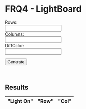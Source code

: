 # FRQ4 - LightBoard

<form id="form1">
<label for="input">Rows:</label><br />
<input type="text" id="row" name="row" /><br />
<label for="input">Columns:</label><br />
<input type="text" id="col" name="col" /><br />
<label for="input">DiffColor:</label><br />
<input type="text" id="dc" name="dc" /><br />

<button type="submit" id="submit-button">Generate</button>
</form>
<!--button onclick="fetchData()">Generate</button-->

<br/>

## Results
<!--- Table of results -->

<table>
  <thead>
    <tr>
      <th>"Light On"</th>
      <th>"Row"</th>
      <th>"Col"</th>
    </tr>
</thead>
<tbody id="ref1">
</tbody>
</table>


<script>
document.getElementById('form1').addEventListener('submit', (event) => {
    event.preventDefault();

    let rows = document.getElementById('row').value;
    let cols = document.getElementById('col').value;
    let dc = document.getElementById('dc').value;
    

const url = 'https://blognorte.tk/api/LightBoard/makeBoard?rows='+rows+'&columns='+cols+'&diffcolor='+dc;
  
    fetch(url, {
      method: 'POST',
      headers:{"Accept":"application/json", "Mode":"no-cors"/*, "Access-Control-Allow-Headers": "*"*/}
        })
        .then(response => response.json())
        .then(json => console.log(json));
        
        getLightBoard();
        
  });

function getLightBoard() 
{
  
    const url1 = 'https://blognorte.tk/api/LightBoard/';
    const resultContainer  = document.getElementById("ref1");

    fetch(url1)
    .then(res => res.json())
  .then((out) => {

     for (const rs of out.data)
  {
      const tr = document.createElement("tr");
      const n1 = document.createElement("td");
      const n2 = document.createElement("td");
      const n3 = document.createElement("td");
      n1.innerHTML = rs.LightOn;
      n2.innerHTML = rs.row;
      n3.innerHTML = rs.column;
      tr.appendChild(n1);
      tr.appendChild(n2);
      tr.appendChild(n3);
      resultContainer.appendChild(tr);
  }

  })
.catch(err => { throw err });
}
</script>
